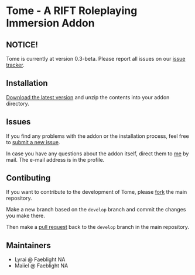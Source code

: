 Tome - A RIFT Roleplaying Immersion Addon
=========================================

## NOTICE!

Tome is currently at version 0.3-beta. Please report all issues on our [issue tracker](https://github.com/zhevron/Tome/issues).

## Installation

[Download the latest version](https://github.com/zhevron/Tome/archive/master.zip) and unzip the contents into your addon directory.

## Issues

If you find any problems with the addon or the installation process, feel free to [submit a new issue](https://github.com/zhevron/Tome/issues/new).

In case you have any questions about the addon itself, direct them to [me](https://github.com/zhevron) by mail. The e-mail address is in the profile.

## Contibuting

If you want to contribute to the development of Tome, please [fork](https://github.com/zhevron/Tome/fork) the main repository.

Make a new branch based on the `develop` branch and commit the changes you make there.

Then make a [pull request](https://github.com/zhevron/Tome/pulls) back to the `develop` branch in the main repository.

## Maintainers

* Lyrai @ Faeblight NA
* Maiiel @ Faeblight NA
